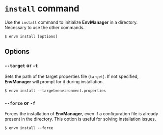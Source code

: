 # `install` command

Use the `install` command to initialize **EnvManager** in a directory. Necessary to use the other commands.

```shell
$ envm install [options]
```

## Options

### `--target` or `-t`

Sets the path of the target properties file (`target`). If not specified, **EnvManager** will prompt for it during installation.

```shell
$ envm install --target=environment.properties
```

### `--force` or `-f`

Forces the installation of **EnvManager**, even if a configuration file is already present in the directory. This option is useful for solving installation issues.

```shell
$ envm install --force
```